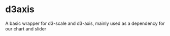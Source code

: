 # d3axis
A basic wrapper for d3-scale and d3-axis, mainly used as a dependency for our chart and slider
